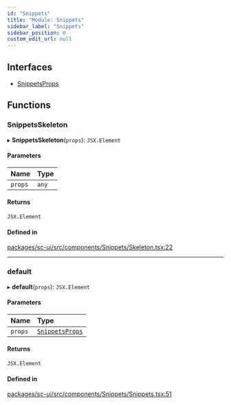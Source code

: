 ```yaml
---
id: "Snippets"
title: "Module: Snippets"
sidebar_label: "Snippets"
sidebar_position: 0
custom_edit_url: null
---
```


## Interfaces

- [SnippetsProps](../interfaces/Snippets.SnippetsProps)

## Functions

### SnippetsSkeleton

▸ **SnippetsSkeleton**(`props`): `JSX.Element`

#### Parameters

| Name | Type |
| :------ | :------ |
| `props` | `any` |

#### Returns

`JSX.Element`

#### Defined in

[packages/sc-ui/src/components/Snippets/Skeleton.tsx:22](https://github.com/selfcommunity/community-ui/blob/7f26f69/packages/sc-ui/src/components/Snippets/Skeleton.tsx#L22)

___

### default

▸ **default**(`props`): `JSX.Element`

#### Parameters

| Name | Type |
| :------ | :------ |
| `props` | [`SnippetsProps`](../interfaces/Snippets.SnippetsProps) |

#### Returns

`JSX.Element`

#### Defined in

[packages/sc-ui/src/components/Snippets/Snippets.tsx:51](https://github.com/selfcommunity/community-ui/blob/7f26f69/packages/sc-ui/src/components/Snippets/Snippets.tsx#L51)
